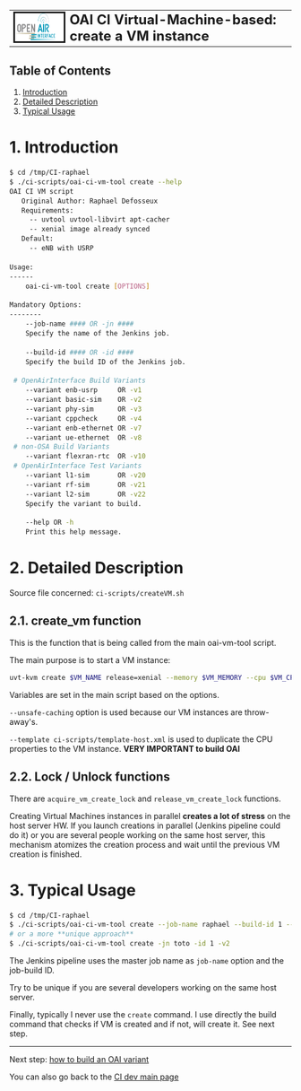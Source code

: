 <table style="border-collapse: collapse; border: none;">
  <tr style="border-collapse: collapse; border: none;">
    <td style="border-collapse: collapse; border: none;">
      <a href="http://www.openairinterface.org/">
         <img src="../../doc/images/oai_final_logo.png" alt="" border=3 height=50 width=150>
         </img>
      </a>
    </td>
    <td style="border-collapse: collapse; border: none; vertical-align: center;">
      <b><font size = "5">OAI CI Virtual-Machine-based: create a VM instance</font></b>
    </td>
  </tr>
</table>

## Table of Contents ##

1.  [Introduction](#1-introduction)
2.  [Detailed Description](#2-detailed-description)
3.  [Typical Usage](#3-typical-usage)

# 1. Introduction #

```bash
$ cd /tmp/CI-raphael
$ ./ci-scripts/oai-ci-vm-tool create --help
OAI CI VM script
   Original Author: Raphael Defosseux
   Requirements:
     -- uvtool uvtool-libvirt apt-cacher
     -- xenial image already synced
   Default:
     -- eNB with USRP

Usage:
------
    oai-ci-vm-tool create [OPTIONS]

Mandatory Options:
--------
    --job-name #### OR -jn ####
    Specify the name of the Jenkins job.

    --build-id #### OR -id ####
    Specify the build ID of the Jenkins job.

 # OpenAirInterface Build Variants
    --variant enb-usrp     OR -v1
    --variant basic-sim    OR -v2
    --variant phy-sim      OR -v3
    --variant cppcheck     OR -v4
    --variant enb-ethernet OR -v7
    --variant ue-ethernet  OR -v8
 # non-OSA Build Variants
    --variant flexran-rtc  OR -v10
 # OpenAirInterface Test Variants
    --variant l1-sim       OR -v20
    --variant rf-sim       OR -v21
    --variant l2-sim       OR -v22
    Specify the variant to build.

    --help OR -h
    Print this help message.
```

# 2. Detailed Description #

Source file concerned: `ci-scripts/createVM.sh`

## 2.1. create_vm function ##

This is the function that is being called from the main oai-vm-tool script.

The main purpose is to start a VM instance:

```bash
uvt-kvm create $VM_NAME release=xenial --memory $VM_MEMORY --cpu $VM_CPU --unsafe-caching --template ci-scripts/template-host.xml
```

Variables are set in the main script based on the options.

`--unsafe-caching` option is used because our VM instances are throw-away's. 

`--template ci-scripts/template-host.xml` is used to duplicate the CPU properties to the VM instance. **VERY IMPORTANT to build OAI**

## 2.2. Lock / Unlock functions ##

There are `acquire_vm_create_lock` and `release_vm_create_lock` functions.

Creating Virtual Machines instances in parallel **creates a lot of stress** on the host server HW. If you launch creations in parallel (Jenkins pipeline could do it) or you are several people working on the same host server, this mechanism atomizes the creation process and wait until the previous VM creation is finished.

# 3. Typical Usage #

```bash
$ cd /tmp/CI-raphael
$ ./ci-scripts/oai-ci-vm-tool create --job-name raphael --build-id 1 --variant phy-sim
# or a more **unique approach**
$ ./ci-scripts/oai-ci-vm-tool create -jn toto -id 1 -v2
```

The Jenkins pipeline uses the master job name as `job-name` option and the job-build ID.

Try to be unique if you are several developers working on the same host server.

Finally, typically I never use the `create` command. I use directly the build command that checks if VM is created and if not, will create it. See next step.

---

Next step: [how to build an OAI variant](vm_based_simulator_build)

You can also go back to the [CI dev main page](./ci_dev_home)

